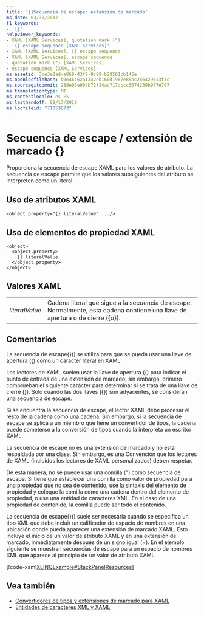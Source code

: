 ```yaml
---
title: '{}Secuencia de escape: extensión de marcado'
ms.date: 03/30/2017
f1_keywords:
- '{}'
helpviewer_keywords:
- XAML [XAML Services], quotation mark (")
- '{} escape sequence [XAML Services]'
- XAML [XAML Services], {} escape sequence
- XAML [XAML Services], escape sequence
- quotation mark (") [XAML Services]
- escape sequence [XAML Services]
ms.assetid: 3ce3e2ad-a868-43f9-9c98-b29561cb146e
ms.openlocfilehash: b0646c62a1342eb160d1967e86ac286429013f3c
ms.sourcegitcommit: 289e06e904b72f34ac717dbcc5074239b977e707
ms.translationtype: MT
ms.contentlocale: es-ES
ms.lasthandoff: 09/17/2019
ms.locfileid: "71053873"
---
```

# <a name="-escape-sequence--markup-extension"></a>Secuencia de escape / extensión de marcado {}
Proporciona la secuencia de escape XAML para los valores de atributo. La secuencia de escape permite que los valores subsiguientes del atributo se interpreten como un literal.  
  
## <a name="xaml-attribute-usage"></a>Uso de atributos XAML  
  
```xaml  
<object property="{} literalValue" .../>  
```  
  
## <a name="xaml-property-element-usage"></a>Uso de elementos de propiedad XAML  
  
```xaml  
<object>  
  <object.property>  
    {} literalValue  
  </object.property>  
</object>  
```  
  
## <a name="xaml-values"></a>Valores XAML  
  
|||  
|-|-|  
|*literalValue*|Cadena literal que sigue a la secuencia de escape. Normalmente, esta cadena contiene una llave de apertura o de cierre ({o}).|  
  
## <a name="remarks"></a>Comentarios  
 La secuencia de escape{}() se utiliza para que se pueda usar una llave de apertura ({) como un carácter literal en XAML.  
  
 Los lectores de XAML suelen usar la llave de apertura ({) para indicar el punto de entrada de una extensión de marcado; sin embargo, primero comprueban el siguiente carácter para determinar si se trata de una llave de cierre (}). Solo cuando las dos llaves ({}) son adyacentes, se consideran una secuencia de escape.  
  
 Si se encuentra la secuencia de escape, el lector XAML debe procesar el resto de la cadena como una cadena. Sin embargo, si la secuencia de escape se aplica a un miembro que tiene un convertidor de tipos, la cadena puede someterse a la conversión de tipos cuando la interpreta un escritor XAML.  
  
 La secuencia de escape no es una extensión de marcado y no está respaldada por una clase. Sin embargo, es una Convención que los lectores de XAML (incluidos los lectores de XAML personalizados) deben respetar.  
  
 De esta manera, no se puede usar una comilla (") como secuencia de escape. Si tiene que establecer una comilla como valor de propiedad para una propiedad que no sea de contenido, use la sintaxis del elemento de propiedad y coloque la comilla como una cadena dentro del elemento de propiedad, o use una entidad de caracteres XML. En el caso de una propiedad de contenido, la comilla puede ser todo el contenido.  
  
 La secuencia de escape{}() suele ser necesaria cuando se especifica un tipo XML que debe incluir un calificador de espacio de nombres en una ubicación donde pueda aparecer una extensión de marcado XAML. Esto incluye el inicio de un valor de atributo XAML y en una extensión de marcado, inmediatamente después de un signo igual (=). En el ejemplo siguiente se muestran secuencias de escape para un espacio de nombres XML que aparece al principio de un valor de atributo XAML.  
  
 [!code-xaml[XLINQExample#StackPanelResources](~/samples/snippets/csharp/VS_Snippets_Wpf/XLinqExample/CSharp/Window1.xaml#stackpanelresources)]  
  
## <a name="see-also"></a>Vea también

- [Convertidores de tipos y extensiones de marcado para XAML](type-converters-and-markup-extensions-for-xaml.md)
- [Entidades de caracteres XML y XAML](xml-character-entities-and-xaml.md)
